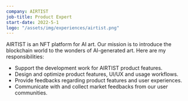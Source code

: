 ```yaml
---
company: AIRTIST
job-title: Product Expert
start-date: 2022-5-1
logo: "/assets/img/experiences/airtist.png"
---
```


AIRTIST is an NFT platform for AI art. Our mission is to introduce the blockchain world to the wonders of AI-generated art. Here are my responsibilities:

* Support the development work for AIRTIST product features.
* Design and optimize product features, UI/UX and usage workflows.
* Provide feedbacks regarding product features and user experiences.
* Communicate with and collect market feedbacks from our user communities.
